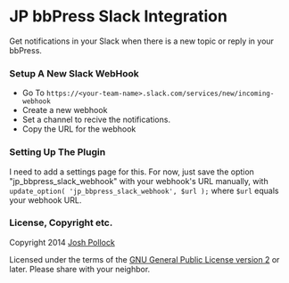 JP bbPress Slack Integration
============================
Get notifications in your Slack when there is a new topic or reply in your bbPress.

### Setup A New Slack WebHook
* Go To `https://<your-team-name>.slack.com/services/new/incoming-webhook`
* Create a new webhook
* Set a channel to recive the notifications.
* Copy the URL for the webhook

### Setting Up The Plugin
I need to add a settings page for this. For now, just save the option "jp_bbpress_slack_webhook" with your webhook's URL manually, with `update_option( 'jp_bbpress_slack_webhook', $url );` where `$url` equals your webhook URL.

### License, Copyright etc.
Copyright 2014 [Josh Pollock](http://JoshPress.net)

Licensed under the terms of the [GNU General Public License version 2](http://www.gnu.org/licenses/gpl-2.0.html) or later. Please share with your neighbor.
